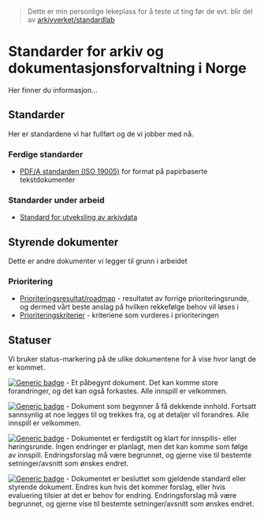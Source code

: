 > Dette er min personlige lekeplass for å teste ut ting før de evt. blir del av [arkivverket/standardlab](https://github.com/arkivverket/standardlab)

# Standarder for arkiv og dokumentasjonsforvaltning i Norge
Her finner du informasjon...

## Standarder

Her er standardene vi har fullført og de vi jobber med nå.

### Ferdige standarder

- [PDF/A standarden (ISO 19005)](https://www.iso.org/standard/38920.html) for format på papirbaserte tekstdokumenter

### Standarder under arbeid

- [Standard for utveksling av arkivdata](/standarder/utveksling.md)

## Styrende dokumenter

Dette er andre dokumenter vi legger til grunn i arbeidet

### Prioritering

- [Prioriteringsresultat/roadmap](/prio/roadmap.md) - resultatet av forrige prioriteringsrunde, og dermed vårt beste anslag på hvilken rekkefølge behov vil løses i
- [Prioriteringskriterier](/prio/kriterier.md) - kriteriene som vurderes i prioriteringen


## Statuser
Vi bruker status-markering på de ulike dokumentene for å vise hvor langt de er kommet.

[![Generic badge](https://img.shields.io/badge/Status-Kladd-red.svg)](https://shields.io/) - Et påbegynt dokument. Det kan komme store forandringer, og det kan også forkastes. Alle innspill er velkommen.

[![Generic badge](https://img.shields.io/badge/Status-Utkast-orange.svg)](https://shields.io/) - Dokument som begynner å få dekkende innhold. Fortsatt sannsynlig at noe legges til og trekkes fra, og at detaljer vil forandres. Alle innspill er velkommen.

[![Generic badge](https://img.shields.io/badge/Status-Forslag-yellow.svg)](https://shields.io/) - Dokumentet er ferdigstilt og klart for innspills- eller høringsrunde. Ingen endringer er planlagt, men det kan komme som følge av innspill. Endringsforslag må være begrunnet, og gjerne vise til bestemte setninger/avsnitt som ønskes endret.

[![Generic badge](https://img.shields.io/badge/Status-Besluttet-darkgreen.svg)](https://shields.io/) - Dokumentet er besluttet som gjeldende standard eller styrende dokument. Endres kun hvis det kommer forslag, eller hvis evaluering tilsier at det er behov for endring. Endringsforslag må være begrunnet, og gjerne vise til bestemte setninger/avsnitt som ønskes endret.
